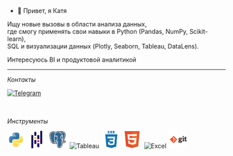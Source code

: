 - 👋 Привет, я Катя 

Ищу новые вызовы в области анализа данных,   
где смогу применять свои навыки в Python (Pandas, NumPy, Scikit-learn),   
SQL и визуализации данных (Plotly, Seaborn, Tableau, DataLens).  

Интересуюсь BI и продуктовой аналитикой   

---

*Контакты*  

<div id="badges">
  <a href="https://t.me/kachanea">
    <img src=https://avatars.mds.yandex.net/i?id=ee220d96aa96df9eb6c0d046e507ee984a077a34-10868190-images-thumbs&n=13 alt="Telegram" width="40"/>
  </a>
</div>  
<br></br>

*Инструменты*  

<div>
  <img src="https://github.com/devicons/devicon/blob/master/icons/python/python-original.svg" title="Python" alt="Python" width="40" height="40"/>&nbsp;
  <img src="https://github.com/devicons/devicon/blob/master/icons/pandas/pandas-original.svg" title="Pandes" alt="Pandas" width="40" height="40"/>&nbsp;
  <img src="https://github.com/devicons/devicon/blob/master/icons/postgresql/postgresql-original.svg" title="SQL" alt="SQL" width="40" height="40"/>&nbsp;
  <img src="https://avatars.mds.yandex.net/i?id=b9705fdaf1bd00a545280399927260f8_l-4432759-images-thumbs&n=13" title="Tableau" alt="Tableau" width="40" height="40"/>&nbsp;
  <img src="https://github.com/devicons/devicon/blob/master/icons/css3/css3-plain-wordmark.svg"  title="CSS3" alt="CSS" width="40" height="40"/>&nbsp;
  <img src="https://github.com/devicons/devicon/blob/master/icons/html5/html5-original.svg" title="HTML5" alt="HTML" width="40" height="40"/>&nbsp;
  <img src="https://image.winudf.com/v2/image1/Y29tLm1pY3Jvc29mdC5vZmZpY2UuZXhjZWxfaWNvbl8xNTYwNDE4MjU5XzA5NA/icon.png?w=100&fakeurl=1" title="Excel" alt="Excel" width="40" height="40"/>&nbsp;
  <img src="https://github.com/devicons/devicon/blob/master/icons/git/git-original-wordmark.svg" title="Git" **alt="Git" width="40" height="40"/>
</div>  


